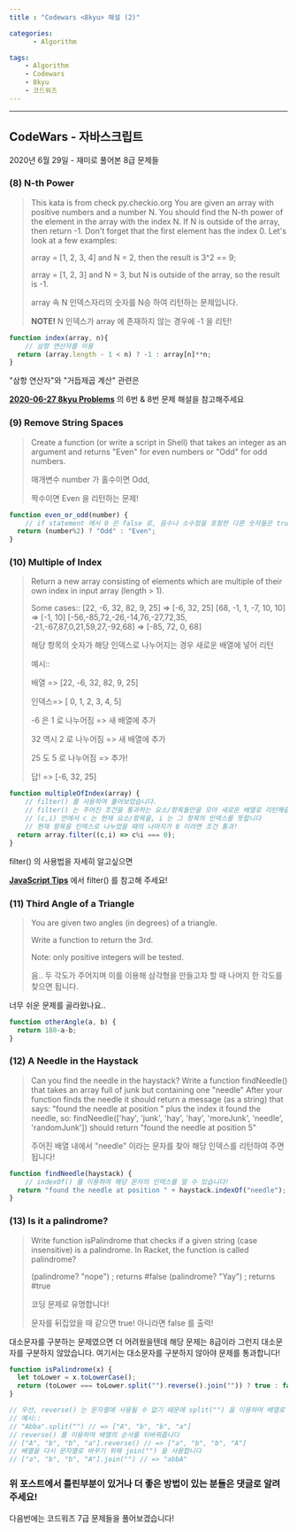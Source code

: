 ```yaml
---
title : "Codewars <8kyu> 해설 (2)"

categories:
      - Algorithm

tags:
    - Algorithm
    - Codewars
    - 8kyu
    - 코드워즈
---
```


<hr>

## CodeWars - 자바스크립트

2020년 6월 29일 - 재미로 풀어본 8급 문제들

### (8) N-th Power

> This kata is from check py.checkio.org
> You are given an array with positive numbers and a number N.
> You should find the N-th power of the element in the array with the index N.
> If N is outside of the array, then return -1. Don't forget that the first element has the index 0.
> Let's look at a few examples:
>
> array = [1, 2, 3, 4] and N = 2, then the result is 3^2 == 9;
> 
> array = [1, 2, 3] and N = 3, but N is outside of the array, so the result is -1.
>
> array 속 N 인덱스자리의 숫자를 N승 하여 리턴하는 문제입니다.
> 
> **NOTE!** N 인덱스가 array 에 존재하지 않는 경우에 -1 을 리턴!

```js
function index(array, n){
    // 삼항 연산자를 이용
  return (array.length - 1 < n) ? -1 : array[n]**n;
}
```
"삼항 연산자"와 "거듭제곱 계산" 관련은

**[2020-06-27 8kyu Problems](https://doehoonlee.github.io/algo/8ku-Problems/)** 의 6번 & 8번 문제 해설을 참고해주세요


### (9) Remove String Spaces

> Create a function (or write a script in Shell) that takes an integer as an argument and returns "Even" for even numbers or "Odd" for odd numbers.
>
> 매개변수 number 가 홀수이면 Odd,
> 
> 짝수이면 Even 을 리턴하는 문제!

```js
function even_or_odd(number) {
    // if statement 에서 0 은 false 로, 음수나 소수점을 포함한 다른 숫자들은 true 로 인식됩니다.
  return (number%2) ? "Odd" : "Even";
}
```

### (10) Multiple of Index

> Return a new array consisting of elements which are multiple of their own index in input array (length > 1).
>
>  Some cases::
> [22, -6, 32, 82, 9, 25] =>  [-6, 32, 25]
> [68, -1, 1, -7, 10, 10] => [-1, 10]
> [-56,-85,72,-26,-14,76,-27,72,35,
> -21,-67,87,0,21,59,27,-92,68] => [-85, 72, 0, 68]
> 
> 해당 항목의 숫자가 해당 인덱스로 나누어지는 경우 새로운 배열에 넣어 리턴
>
> 예시::
> 
> 배열 =>  [22, -6, 32, 82, 9, 25]
> 
> 인덱스=> [ 0,  1,  2,  3, 4,  5]
> 
> -6 은 1 로 나누어짐 => 새 배열에 추가
> 
> 32 역시 2 로 나누어짐 => 새 배열에 추가
> 
> 25 도 5 로 나누어짐 => 추가!
> 
> 답!  =>  [-6, 32, 25]
```js
function multipleOfIndex(array) {
    // filter() 를 사용하여 풀어보았습니다.
    // filter() 는 주어진 조건을 통과하는 요소/항목들만을 모아 새로운 배열로 리턴해줍니다.
    // (c,i) 안에서 c 는 현재 요소/항목을, i 는 그 항목의 인덱스를 뜻합니다
    // 현재 항목을 인덱스로 나누었을 때의 나머지가 0 이라면 조건 통과!
  return array.filter((c,i) => c%i === 0);
}
```

filter() 의 사용법을 자세히 알고싶으면

**[JavaScript Tips](https://doehoonlee.github.io/JavaScript/)** 에서 filter() 를 참고해 주세요!


### (11) Third Angle of a Triangle

> You are given two angles (in degrees) of a triangle.
>
> Write a function to return the 3rd.
>
> Note: only positive integers will be tested.
>
> 음.. 두 각도가 주어지며 이를 이용해 삼각형을 만들고자 할 때 나머지 한 각도를 찾으면 됩니다.

너무 쉬운 문제를 골라왔나요..

```js
function otherAngle(a, b) {
  return 180-a-b;
}
```

### (12) A Needle in the Haystack

> Can you find the needle in the haystack?
> Write a function findNeedle() that takes an array full of junk but containing one "needle"
> After your function finds the needle it should return a message (as a string) that says:
> "found the needle at position " plus the index it found the needle, so:
> findNeedle(['hay', 'junk', 'hay', 'hay', 'moreJunk', 'needle', 'randomJunk'])
> should return "found the needle at position 5"
> 
> 주어진 배열 내에서 "needle" 이라는 문자를 찾아 해당 인덱스를 리턴하여 주면 됩니다!

```js
function findNeedle(haystack) {
    // indexOf() 를 이용하여 해당 문자의 인덱스를 알 수 있습니다!
  return "found the needle at position " + haystack.indexOf("needle");
}
```

### (13) Is it a palindrome?

> Write function isPalindrome that checks if a given string (case insensitive) is a palindrome.
> In Racket, the function is called palindrome?
>
> (palindrome? "nope") ; returns #false
> (palindrome? "Yay")  ; returns #true
>
> 코딩 문제로 유명합니다!
> 
> 문자를 뒤집었을 때 같으면 true! 아니라면 false 를 출력!

대소문자를 구분하는 문제였으면 더 어려웠을텐데 해당 문제는 8급이라 그런지 대소문자를 구분하지 않았습니다.
여기서는 대소문자를 구분하지 않아야 문제를 통과합니다!

```js
function isPalindrome(x) {
  let toLower = x.toLowerCase();
  return (toLower === toLower.split("").reverse().join("")) ? true : false;
}

// 우선, reverse() 는 문자열에 사용될 수 없기 때문에 split("") 을 이용하여 배열로 변화해줍니다!
// 예시::
// "Abba".split("") // => ["A", "b", "b", "a"]
// reverse() 를 이용하여 배열의 순서를 뒤바꿔줍니다
// ["A", "b", "b", "a"].reverse() // => ["a", "b", "b", "A"]
// 배열을 다시 문자열로 바꾸기 위해 join("") 을 사용합니다
// ["a", "b", "b", "A"].join("") // => "abbA"
```

### 위 포스트에서 틀린부분이 있거나 더 좋은 방법이 있는 분들은 댓글로 알려주세요!

다음번에는 코드워즈 7급 문제들을 풀어보겠습니다!